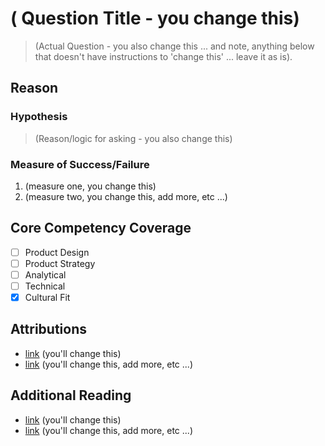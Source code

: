 # ( Question Title - you change this)
> (Actual Question - you also change this ... and note, anything below that doesn't have instructions to 'change this' ... leave it as is).

## Reason
### Hypothesis
> (Reason/logic for asking - you also change this)

### Measure of Success/Failure 
1. (measure one, you change this)
2. (measure two, you change this, add more, etc ...)

## Core Competency Coverage
- [ ] Product Design
- [ ] Product Strategy
- [ ] Analytical
- [ ] Technical
- [x] Cultural Fit

## Attributions
* [link](#)  (you'll change this)
* [link](#)  (you'll change this, add more, etc ...)

## Additional Reading
* [link](#)  (you'll change this)
* [link](#)  (you'll change this, add more, etc ...)

